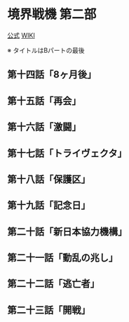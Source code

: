 # 境界戦機 第二部

[公式](https://www.kyoukai-senki.net/) 
[WIKI](https://ja.wikipedia.org/wiki/%E5%A2%83%E7%95%8C%E6%88%A6%E6%A9%9F) 

※ タイトルはBパートの最後

## 第十四話「8ヶ月後」

## 第十五話「再会」

## 第十六話「激闘」

## 第十七話「トライヴェクタ」

## 第十八話「保護区」

## 第十九話「記念日」

## 第二十話「新日本協力機構」

## 第二十一話「動乱の兆し」

## 第二十二話「逃亡者」

## 第二十三話「開戦」
